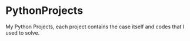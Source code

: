 # PythonProjects
My Python Projects, each project contains the case itself and codes that I used to solve.
